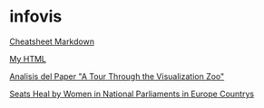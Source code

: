 # infovis

[Cheatsheet Markdown](https://github.com/adam-p/markdown-here/wiki/Markdown-Cheatsheet)

[My HTML](https://micabanfi.github.io/infovis/index.html)

[Analisis del Paper "A Tour Through the Visualization Zoo"](https://docs.google.com/document/d/1khE7HYmzx5g4vjvQGPjDhpfGqNWfO77kUUAh4l85BMo/edit?usp=sharing)

[Seats Heal by Women in National Parliaments in Europe Countrys](https://micabanfi.github.io/infovis/womenInParliament.html)
